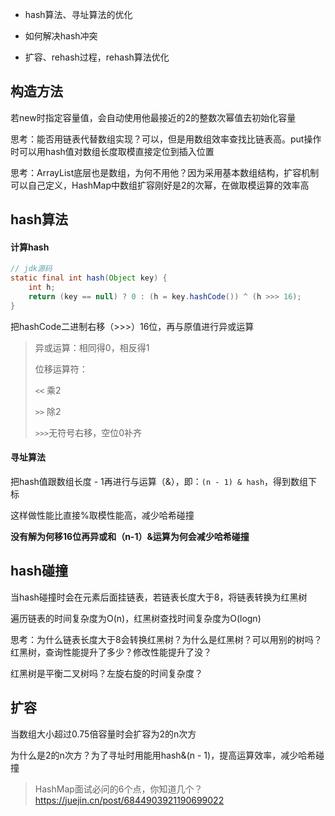 - hash算法、寻址算法的优化

- 如何解决hash冲突

- 扩容、rehash过程，rehash算法优化

 

## 构造方法

若new时指定容量值，会自动使用他最接近的2的整数次幂值去初始化容量

思考：能否用链表代替数组实现？可以，但是用数组效率查找比链表高。put操作时可以用hash值对数组长度取模直接定位到插入位置

思考：ArrayList底层也是数组，为何不用他？因为采用基本数组结构，扩容机制可以自己定义，HashMap中数组扩容刚好是2的次幂，在做取模运算的效率高







## hash算法

#### 计算hash

```java
// jdk源码
static final int hash(Object key) {
    int h;
    return (key == null) ? 0 : (h = key.hashCode()) ^ (h >>> 16);
}
```

把hashCode二进制右移（>>>）16位，再与原值进行异或运算

> 异或运算：相同得0，相反得1
>
> 位移运算符：
>
> ```<<``` 乘2
>
> ```>>``` 除2
>
> ```>>>```无符号右移，空位0补齐



#### 寻址算法

把hash值跟数组长度 - 1再进行与运算（&），即：```(n - 1) & hash```，得到数组下标

这样做性能比直接%取模性能高，减少哈希碰撞



**没有解为何移16位再异或和（n-1）&运算为何会减少哈希碰撞**







## hash碰撞

当hash碰撞时会在元素后面挂链表，若链表长度大于8，将链表转换为红黑树

遍历链表的时间复杂度为O(n)，红黑树查找时间复杂度为O(logn)

思考：为什么链表长度大于8会转换红黑树？为什么是红黑树？可以用别的树吗？红黑树，查询性能提升了多少？修改性能提升了没？ 

 红黑树是平衡二叉树吗？左旋右旋的时间复杂度？





## 扩容

当数组大小超过0.75倍容量时会扩容为2的n次方

为什么是2的n次方？为了寻址时用能用hash&(n - 1)，提高运算效率，减少哈希碰撞





> HashMap面试必问的6个点，你知道几个？https://juejin.cn/post/6844903921190699022